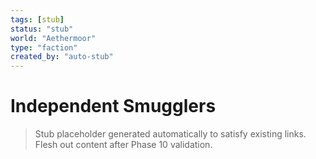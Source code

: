 ```yaml
---
tags: [stub]
status: "stub"
world: "Aethermoor"
type: "faction"
created_by: "auto-stub"
---
```


# Independent Smugglers

> Stub placeholder generated automatically to satisfy existing links. Flesh out content after Phase 10 validation.
